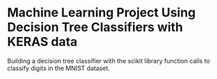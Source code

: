 # Machine Learning Project Using Decision Tree Classifiers with KERAS data

Building a decision tree classifier with the scikit library function calls to classify digits in the MNIST dataset.
